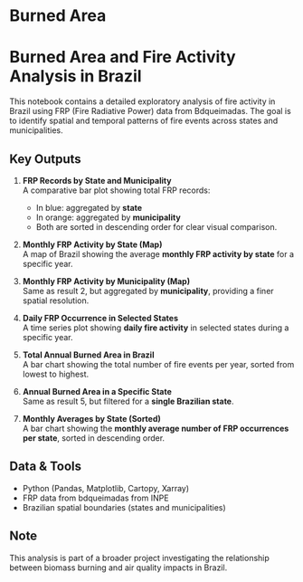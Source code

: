 # Burned Area

# Burned Area and Fire Activity Analysis in Brazil

This notebook contains a detailed exploratory analysis of fire activity in Brazil using FRP (Fire Radiative Power) data from Bdqueimadas. The goal is to identify spatial and temporal patterns of fire events across states and municipalities.

## Key Outputs

1. **FRP Records by State and Municipality**  
   A comparative bar plot showing total FRP records:
   - In blue: aggregated by **state**
   - In orange: aggregated by **municipality**
   - Both are sorted in descending order for clear visual comparison.

2. **Monthly FRP Activity by State (Map)**  
   A map of Brazil showing the average **monthly FRP activity by state** for a specific year.

3. **Monthly FRP Activity by Municipality (Map)**  
   Same as result 2, but aggregated by **municipality**, providing a finer spatial resolution.

4. **Daily FRP Occurrence in Selected States**  
   A time series plot showing **daily fire activity** in selected states during a specific year.

5. **Total Annual Burned Area in Brazil**  
   A bar chart showing the total number of fire events per year, sorted from lowest to highest.

6. **Annual Burned Area in a Specific State**  
   Same as result 5, but filtered for a **single Brazilian state**.

7. **Monthly Averages by State (Sorted)**  
   A bar chart showing the **monthly average number of FRP occurrences per state**, sorted in descending order.

##  Data & Tools

- Python (Pandas, Matplotlib, Cartopy, Xarray)
- FRP data from bdqueimadas from INPE 
- Brazilian spatial boundaries (states and municipalities)

##  Note

This analysis is part of a broader project investigating the relationship between biomass burning and air quality impacts in Brazil.

